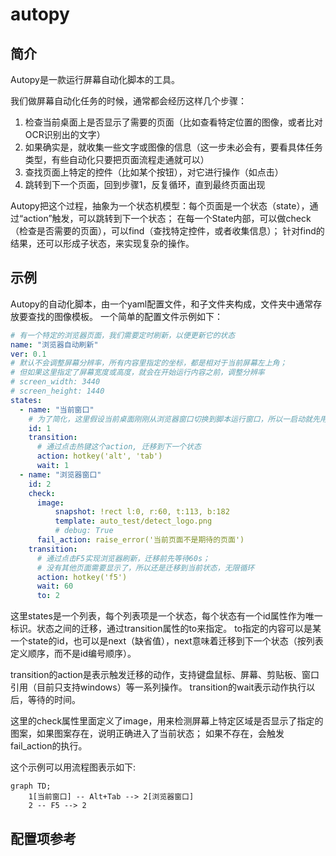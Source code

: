 # autopy
## 简介
Autopy是一款运行屏幕自动化脚本的工具。

我们做屏幕自动化任务的时候，通常都会经历这样几个步骤：
1. 检查当前桌面上是否显示了需要的页面（比如查看特定位置的图像，或者比对OCR识别出的文字）
2. 如果确实是，就收集一些文字或图像的信息（这一步未必会有，要看具体任务类型，有些自动化只要把页面流程走通就可以）
3. 查找页面上特定的控件（比如某个按钮），对它进行操作（如点击）
4. 跳转到下一个页面，回到步骤1，反复循环，直到最终页面出现

Autopy把这个过程，抽象为一个状态机模型：每个页面是一个状态（state），通过“action”触发，可以跳转到下一个状态；
在每一个State内部，可以做check（检查是否需要的页面），可以find（查找特定控件，或者收集信息）；
针对find的结果，还可以形成子状态，来实现复杂的操作。

## 示例
Autopy的自动化脚本，由一个yaml配置文件，和子文件夹构成，文件夹中通常存放要查找的图像模板。
一个简单的配置文件示例如下：
```yaml
# 有一个特定的浏览器页面，我们需要定时刷新，以便更新它的状态
name: "浏览器自动刷新"
ver: 0.1
# 默认不会调整屏幕分辨率，所有内容里指定的坐标，都是相对于当前屏幕左上角；
# 但如果这里指定了屏幕宽度或高度，就会在开始运行内容之前，调整分辨率
# screen_width: 3440   
# screen_height: 1440
states:
  - name: "当前窗口"
    # 为了简化，这里假设当前桌面刚刚从浏览器窗口切换到脚本运行窗口，所以一启动就先用alt+tab键切换回去
    id: 1
    transition:
      # 通过点击热键这个action, 迁移到下一个状态
      action: hotkey('alt', 'tab')
      wait: 1
  - name: "浏览器窗口"
    id: 2
    check:
      image:
          snapshot: !rect l:0, r:60, t:113, b:182
          template: auto_test/detect_logo.png
          # debug: True
      fail_action: raise_error('当前页面不是期待的页面')
    transition:
      # 通过点击F5实现浏览器刷新，迁移前先等待60s；
      # 没有其他页面需要显示了，所以还是迁移到当前状态，无限循环
      action: hotkey('f5')
      wait: 60
      to: 2
```
这里states是一个列表，每个列表项是一个状态，每个状态有一个id属性作为唯一标识。状态之间的迁移，通过transition属性的to来指定。
to指定的内容可以是某一个state的id，也可以是next（缺省值），next意味着迁移到下一个状态（按列表定义顺序，而不是id编号顺序）。

transition的action是表示触发迁移的动作，支持键盘鼠标、屏幕、剪贴板、窗口引用（目前只支持windows）等一系列操作。
transition的wait表示动作执行以后，等待的时间。

这里的check属性里面定义了image，用来检测屏幕上特定区域是否显示了指定的图案，如果图案存在，说明正确进入了当前状态；
如果不存在，会触发fail_action的执行。

这个示例可以用流程图表示如下:
```mermaid
graph TD;
    1[当前窗口] -- Alt+Tab --> 2[浏览器窗口]
    2 -- F5 --> 2 
```

## 配置项参考
